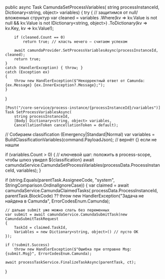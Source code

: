 public async Task<bool> CamundaSetProcessVariables(
    string processInstanceId,
    Dictionary<string, object> variables)
{
    try
    {
        // защитимся от null/вложенных структур
        var cleaned = variables
            .Where(kv => kv.Value is not null && kv.Value is not IDictionary<string, object>)
            .ToDictionary(kv => kv.Key, kv => kv.Value!);

        if (cleaned.Count == 0)
            return true; // класть нечего — считаем успехом

        await camundaProvider.SetProcessVariablesAsync(processInstanceId, cleaned);
        return true;
    }
    catch (HandlerException) { throw; }
    catch (Exception ex)
    {
        throw new HandlerException($"Некорректный ответ от Camunda: {ex.Message} {ex.InnerException?.Message};");
    }
}


    [Post("/core-service/process-instance/{processInstanceId}/variables")]
    Task SetProcessVariablesAsync(
        string processInstanceId,
        [Body] Dictionary<string, object> variables,
        CancellationToken cancellationToken = default);




// Собираем classification (Emergency|Standard|Normal)
var variables = BuildClassificationVariables(command.PayloadJson); // вернёт {} если не нашли

if (variables.Count > 0)
{
    // ключевой шаг: положить в process-scope, чтобы шлюз увидел ${classification}
    await camundaService.CamundaSetProcessVariables(processData.ProcessInstanceId, variables);
}

if (string.Equals(parentTask.AssigneeCode, "system", StringComparison.OrdinalIgnoreCase))
{
    var claimed = await camundaService.CamundaClaimedTasks(
        processData.ProcessInstanceId, parentTask.BlockCode)
        ?? throw new HandlerException("Задача не найдена в Camunda", ErrorCodesEnum.Camunda);

    // дальше submit уже можно слать без переменных
    var submit = await camundaService.CamundaSubmitTask(new CamundaSubmitTaskRequest
    {
        TaskId = claimed.TaskId,
        Variables = new Dictionary<string, object>() // пусто OK
    });

    if (!submit.Success)
        throw new HandlerException($"Ошибка при отправке Msg:{submit.Msg}", ErrorCodesEnum.Camunda);

    await processTaskService.FinalizeTaskAsync(parentTask, ct);
}
